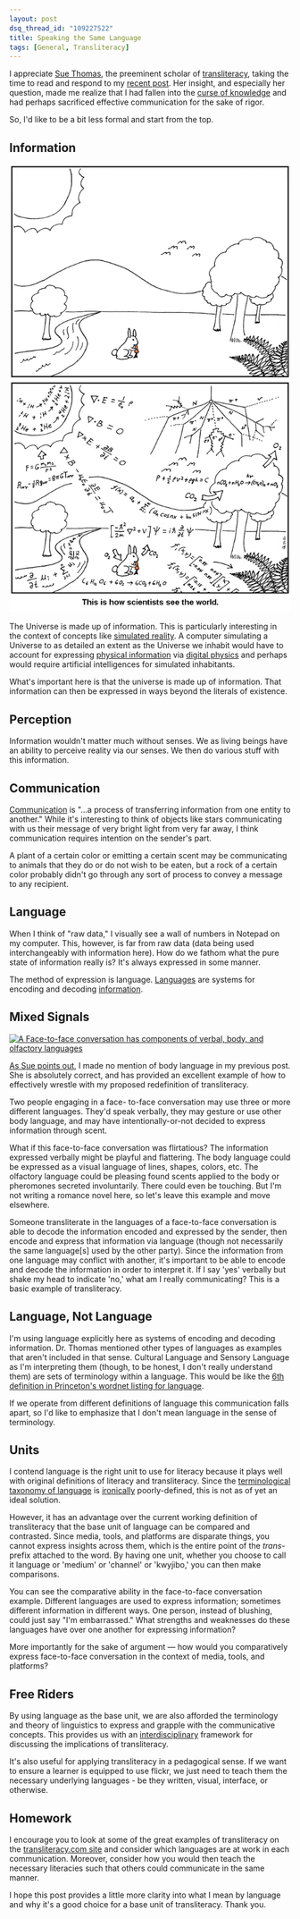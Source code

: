 ```yaml
---
layout: post
dsq_thread_id: "109227522" 
title: Speaking the Same Language
tags: [General, Transliteracy]
---
```


I appreciate [Sue Thomas](http://travelsinvirtuality.typepad.com/suethomas/), the preeminent scholar of [transliteracy](http://nlabnetworks.typepad.com/transliteracy/), taking the time to read and respond to my [recent post](http://bradczerniak.com/2010/05/31/on-transliteracy/). Her insight, and especially her question, made me realize that I had fallen into the [curse of knowledge](http://37signals.com/svn/posts/213-the-curse-of-knowledge) and had perhaps sacrificed effective communication for the sake of rigor.

So, I'd like to be a bit less formal and start from the top. 

## Information

[![](/images/all_i_see_are_equations.png)](http://abstrusegoose.com/275)

The Universe is made up of information. This is particularly interesting in the context of concepts like [simulated reality](http://en.wikipedia.org/wiki/Simulated_reality). A computer simulating a Universe to as detailed an extent as the Universe we inhabit would have to account for expressing [physical information](http://en.wikipedia.org/wiki/Physical_information) via [digital physics](http://en.wikipedia.org/wiki/Digital_physics) and perhaps would require artificial intelligences for simulated inhabitants.

What's important here is that the universe is made up of information. That information can then be expressed in ways beyond the literals of existence.

## Perception

Information wouldn't matter much without senses. We as living beings have an ability to perceive reality via our senses. We then do various stuff with this information.

## Communication

[Communication](http://en.wikipedia.org/wiki/Communication) is "...a process of transferring information from one entity to another." While it's interesting to think of objects like stars communicating with us their message of very bright light from very far away, I think communication requires intention on the sender's part.

A plant of a certain color or emitting a certain scent may be communicating to animals that they do or do not wish to be eaten, but a rock of a certain color probably didn't go through any sort of process to convey a message to any recipient.

## Language

When I think of "raw data," I visually see a wall of numbers in Notepad on my computer. This, however, is far from raw data (data being used interchangeably with information here). How do we fathom what the pure state of information really is? It's always expressed in some manner.

The method of expression is language. [Languages](http://en.wikipedia.org/wiki/Language) are systems for encoding and decoding [information](http://en.wikipedia.org/wiki/Information).

## Mixed Signals

[![A Face-to-face conversation has components of verbal, body, and olfactory
languages](/images/languages-of-a-conversation.jpg)](/images/languages-of-a-conversation.jpg)

[As Sue points out](http://bradczerniak.com/2010/05/31/on-transliteracy/#dsq-comment-57325439), I made no mention of body language in my previous post. She is absolutely correct, and has provided an excellent example of how to effectively wrestle with my proposed redefinition of transliteracy.

Two people engaging in a face- to-face conversation may use three or more different languages. They'd speak verbally, they may gesture or use other body language, and may have intentionally-or-not decided to express information through scent.

What if this face-to-face conversation was flirtatious? The information expressed verbally might be playful and flattering. The body language could be expressed as a visual language of lines, shapes, colors, etc. The olfactory language could be pleasing found scents applied to the body or pheromones secreted involuntarily. There could even be touching. But I'm not writing a romance novel here, so let's leave this example and move elsewhere.

Someone transliterate in the languages of a face-to-face conversation is able to decode the information encoded and expressed by the sender, then encode and express that information via language (though not necessarily the same language[s] used by the other party). Since the information from one language may conflict with another, it's important to be able to encode and decode the information in order to interpret it. If I say 'yes' verbally but shake my head to indicate 'no,' what am I really communicating? This is a basic example of transliteracy.

## Language, Not Language

I'm using language explicitly here as systems of encoding and decoding information. Dr. Thomas mentioned other types of languages as examples that aren't included in that sense. Cultural Language and Sensory Language as I'm interpreting them (though, to be honest, I don't really understand them) are sets of terminology within a language. This would be like the [6th definition in Princeton's wordnet listing for language](http://wordnetweb.princeton.edu/perl/webwn?s=language).

If we operate from different definitions of language this communication falls apart, so I'd like to emphasize that I don't mean language in the sense of terminology.

## Units

I contend language is the right unit to use for literacy because it plays well with original definitions of literacy and transliteracy. Since the [terminological taxonomy of language](http://en.wikipedia.org/wiki/Language_family) is [ironically](http://theoatmeal.com/comics/irony) poorly-defined, this is not as of yet an ideal solution.

However, it has an advantage over the current working definition of transliteracy that the base unit of language can be compared and contrasted. Since media, tools, and platforms are disparate things, you cannot express insights across them, which is the entire point of the _trans-_ prefix attached to the word. By having one unit, whether you choose to call it language or 'medium' or 'channel' or 'kwyjibo,' you can then make comparisons.

You can see the comparative ability in the face-to-face conversation example. Different languages are used to express information; sometimes different information in different ways. One person, instead of blushing, could just say "I'm embarrassed." What strengths and weaknesses do these languages have over one another for expressing information?

More importantly for the sake of argument — how would you comparatively express face-to-face conversation in the context of media, tools, and platforms?

## Free Riders

By using language as the base unit, we are also afforded the terminology and theory of linguistics to express and grapple with the communicative concepts. This provides us with an [interdisciplinary](http://xkcd.com/755/) framework for discussing the implications of transliteracy.

It's also useful for applying transliteracy in a pedagogical sense. If we want to ensure a learner is equipped to use flickr, we just need to teach them the necessary underlying languages - be they written, visual, interface, or otherwise.

## Homework

I encourage you to look at some of the great examples of transliteracy on the [transliteracy.com site](http://nlabnetworks.typepad.com/transliteracy/) and consider which languages are at work in each communication. Moreover, consider how you would then teach the necessary literacies such that others could communicate in the same manner.

I hope this post provides a little more clarity into what I mean by language and why it's a good choice for a base unit of transliteracy. Thank you.
